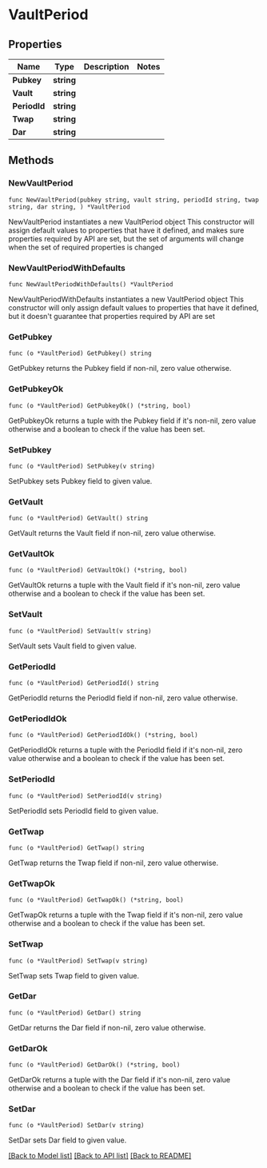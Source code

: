 # VaultPeriod

## Properties

Name | Type | Description | Notes
------------ | ------------- | ------------- | -------------
**Pubkey** | **string** |  | 
**Vault** | **string** |  | 
**PeriodId** | **string** |  | 
**Twap** | **string** |  | 
**Dar** | **string** |  | 

## Methods

### NewVaultPeriod

`func NewVaultPeriod(pubkey string, vault string, periodId string, twap string, dar string, ) *VaultPeriod`

NewVaultPeriod instantiates a new VaultPeriod object
This constructor will assign default values to properties that have it defined,
and makes sure properties required by API are set, but the set of arguments
will change when the set of required properties is changed

### NewVaultPeriodWithDefaults

`func NewVaultPeriodWithDefaults() *VaultPeriod`

NewVaultPeriodWithDefaults instantiates a new VaultPeriod object
This constructor will only assign default values to properties that have it defined,
but it doesn't guarantee that properties required by API are set

### GetPubkey

`func (o *VaultPeriod) GetPubkey() string`

GetPubkey returns the Pubkey field if non-nil, zero value otherwise.

### GetPubkeyOk

`func (o *VaultPeriod) GetPubkeyOk() (*string, bool)`

GetPubkeyOk returns a tuple with the Pubkey field if it's non-nil, zero value otherwise
and a boolean to check if the value has been set.

### SetPubkey

`func (o *VaultPeriod) SetPubkey(v string)`

SetPubkey sets Pubkey field to given value.


### GetVault

`func (o *VaultPeriod) GetVault() string`

GetVault returns the Vault field if non-nil, zero value otherwise.

### GetVaultOk

`func (o *VaultPeriod) GetVaultOk() (*string, bool)`

GetVaultOk returns a tuple with the Vault field if it's non-nil, zero value otherwise
and a boolean to check if the value has been set.

### SetVault

`func (o *VaultPeriod) SetVault(v string)`

SetVault sets Vault field to given value.


### GetPeriodId

`func (o *VaultPeriod) GetPeriodId() string`

GetPeriodId returns the PeriodId field if non-nil, zero value otherwise.

### GetPeriodIdOk

`func (o *VaultPeriod) GetPeriodIdOk() (*string, bool)`

GetPeriodIdOk returns a tuple with the PeriodId field if it's non-nil, zero value otherwise
and a boolean to check if the value has been set.

### SetPeriodId

`func (o *VaultPeriod) SetPeriodId(v string)`

SetPeriodId sets PeriodId field to given value.


### GetTwap

`func (o *VaultPeriod) GetTwap() string`

GetTwap returns the Twap field if non-nil, zero value otherwise.

### GetTwapOk

`func (o *VaultPeriod) GetTwapOk() (*string, bool)`

GetTwapOk returns a tuple with the Twap field if it's non-nil, zero value otherwise
and a boolean to check if the value has been set.

### SetTwap

`func (o *VaultPeriod) SetTwap(v string)`

SetTwap sets Twap field to given value.


### GetDar

`func (o *VaultPeriod) GetDar() string`

GetDar returns the Dar field if non-nil, zero value otherwise.

### GetDarOk

`func (o *VaultPeriod) GetDarOk() (*string, bool)`

GetDarOk returns a tuple with the Dar field if it's non-nil, zero value otherwise
and a boolean to check if the value has been set.

### SetDar

`func (o *VaultPeriod) SetDar(v string)`

SetDar sets Dar field to given value.



[[Back to Model list]](../README.md#documentation-for-models) [[Back to API list]](../README.md#documentation-for-api-endpoints) [[Back to README]](../README.md)


